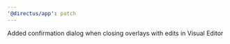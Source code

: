 ```yaml
---
'@directus/app': patch
---
```


Added confirmation dialog when closing overlays with edits in Visual Editor
